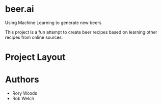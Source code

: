 # beer.ai
Using Machine Learning to generate new beers.

This project is a fun attempt to create beer recipes based on learning other recipes from online sources.

# Project Layout

# Authors

- Rory Woods
- Rob Welch
